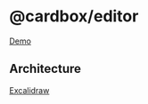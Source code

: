 # @cardbox/editor

[Demo](https://cardbox.github.io/editor/)

## Architecture

[Excalidraw](https://excalidraw.com/#json=4811335044956160,DJxYluN2Ua3_wl756Fv62A)